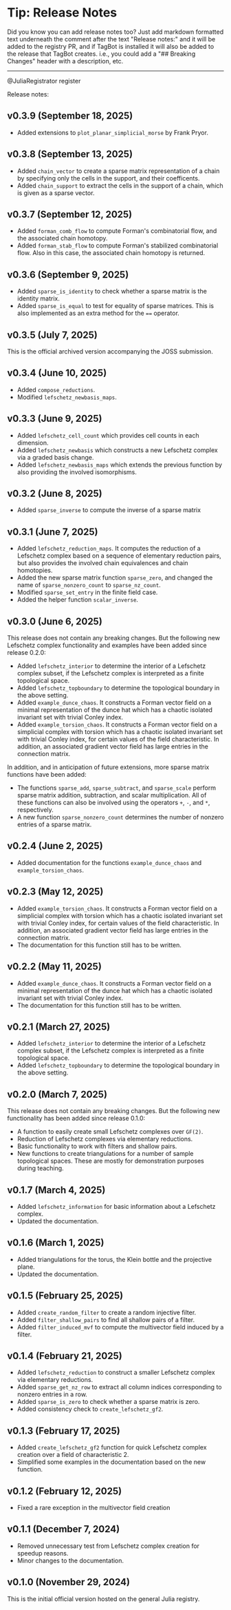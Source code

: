 
# Tip: Release Notes

Did you know you can add release notes too? Just add markdown formatted text
underneath the comment after the text "Release notes:" and it will be added to
the registry PR, and if TagBot is installed it will also be added to the release
that TagBot creates. i.e., you could add a "## Breaking Changes" header with a
description, etc.

*******************************************************************************

@JuliaRegistrator register

Release notes:

## v0.3.9 (September 18, 2025)

- Added extensions to `plot_planar_simplicial_morse` by Frank Pryor.

## v0.3.8 (September 13, 2025)

- Added `chain_vector` to create a sparse matrix representation of a
  chain by specifying only the cells in the support, and their 
  coefficents.
- Added `chain_support` to extract the cells in the support of a chain,
  which is given as a sparse vector.

## v0.3.7 (September 12, 2025)

- Added `forman_comb_flow` to compute Forman's combinatorial flow,
  and the associated chain homotopy.
- Added `forman_stab_flow` to compute Forman's stabilized combinatorial
  flow. Also in this case, the associated chain homotopy is returned.

## v0.3.6 (September 9, 2025)

- Added `sparse_is_identity` to check whether a sparse matrix is the 
  identity matrix.
- Added `sparse_is_equal` to test for equality of sparse matrices.
  This is also implemented as an extra method for the `==` operator.

## v0.3.5 (July 7, 2025)

This is the official archived version accompanying the JOSS submission.

## v0.3.4 (June 10, 2025)

- Added `compose_reductions`.
- Modified `lefschetz_newbasis_maps`.

## v0.3.3 (June 9, 2025)

- Added `lefschetz_cell_count` which provides cell counts in 
  each dimension.
- Added `lefschetz_newbasis` which constructs a new Lefschetz
  complex via a graded basis change.
- Added `lefschetz_newbasis_maps` which extends the previous
  function by also providing the involved isomorphisms.

## v0.3.2 (June 8, 2025)

- Added `sparse_inverse` to compute the inverse of a sparse matrix

## v0.3.1 (June 7, 2025)

- Added `lefschetz_reduction_maps`. It computes the reduction of a Lefschetz
  complex based on a sequence of elementary reduction pairs, but also provides
  the involved chain equivalences and chain homotopies.
- Added the new sparse matrix function `sparse_zero`, and changed the name
  of `sparse_nonzero_count` to `sparse_nz_count`.
- Modified `sparse_set_entry` in the finite field case.
- Added the helper function `scalar_inverse`.

## v0.3.0 (June 6, 2025)

This release does not contain any breaking changes. But the 
following new Lefschetz complex functionality and examples
have been added since release 0.2.0:

- Added `lefschetz_interior` to determine the interior of a Lefschetz
  complex subset, if the Lefschetz complex is interpreted as a finite
  topological space.
- Added `lefschetz_topboundary` to determine the topological boundary
  in the above setting.
- Added `example_dunce_chaos`. It constructs a Forman vector field
  on a minimal representation of the dunce hat which has a chaotic
  isolated invariant set with trivial Conley index.
- Added `example_torsion_chaos`. It constructs a Forman vector field
  on a simplicial complex with torsion which has a chaotic isolated
  invariant set with trivial Conley index, for certain values of the
  field characteristic. In addition, an associated gradient vector
  field has large entries in the connection matrix.

In addition, and in anticipation of future extensions, more sparse
matrix functions have been added:

- The functions `sparse_add`, `sparse_subtract`, and `sparse_scale`
  perform sparse matrix addition, subtraction, and scalar multiplication.
  All of these functions can also be involved using the operators
  `+`, `-`, and `*`, respectively.
- A new function `sparse_nonzero_count` determines the number of
  nonzero entries of a sparse matrix.

## v0.2.4 (June 2, 2025)

- Added documentation for the functions `example_dunce_chaos`
  and `example_torsion_chaos`.

## v0.2.3 (May 12, 2025)

- Added `example_torsion_chaos`. It constructs a Forman vector field
  on a simplicial complex with torsion which has a chaotic isolated
  invariant set with trivial Conley index, for certain values of the
  field characteristic. In addition, an associated gradient vector
  field has large entries in the connection matrix.
- The documentation for this function still has to be written.

## v0.2.2 (May 11, 2025)

- Added `example_dunce_chaos`. It constructs a Forman vector field
  on a minimal representation of the dunce hat which has a chaotic
  isolated invariant set with trivial Conley index.
- The documentation for this function still has to be written.

## v0.2.1 (March 27, 2025)

- Added `lefschetz_interior` to determine the interior of a Lefschetz
  complex subset, if the Lefschetz complex is interpreted as a finite
  topological space.
- Added `lefschetz_topboundary` to determine the topological boundary
  in the above setting.

## v0.2.0 (March 7, 2025)

This release does not contain any breaking changes. But the 
following new functionality has been added since release 0.1.0:

- A function to easily create small Lefschetz complexes over `GF(2)`.
- Reduction of Lefschetz complexes via elementary reductions.
- Basic functionality to work with filters and shallow pairs.
- New functions to create triangulations for a number of
  sample topological spaces. These are mostly for demonstration
  purposes during teaching.

## v0.1.7 (March 4, 2025)

- Added `lefschetz_information` for basic information about a
  Lefschetz complex.
- Updated the documentation.

## v0.1.6 (March 1, 2025)

- Added triangulations for the torus, the Klein bottle and the
  projective plane.
- Updated the documentation.

## v0.1.5 (February 25, 2025)

- Added `create_random_filter` to create a random injective filter.
- Added `filter_shallow_pairs` to find all shallow pairs of a filter.
- Added `filter_induced_mvf` to compute the multivector field induced
  by a filter.

## v0.1.4 (February 21, 2025)

- Added `lefschetz_reduction` to construct a smaller Lefschetz complex
  via elementary reductions.
- Added `sparse_get_nz_row` to extract all column indices corresponding
  to nonzero entries in a row.
- Added `sparse_is_zero` to check whether a sparse matrix is zero.
- Added consistency check to `create_lefschetz_gf2`.

## v0.1.3 (February 17, 2025)

- Added `create_lefschetz_gf2` function for quick Lefschetz complex creation
  over a field of characteristic 2.
- Simplified some examples in the documentation based on the new function.

## v0.1.2 (February 12, 2025)

- Fixed a rare exception in the multivector field creation

## v0.1.1 (December 7, 2024)

- Removed unnecessary test from Lefschetz complex creation for speedup reasons.
- Minor changes to the documentation.

## v0.1.0 (November 29, 2024)

This is the initial official version hosted on the general Julia registry.

